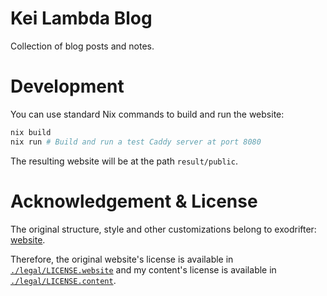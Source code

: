 # Kei Lambda Blog

Collection of blog posts and notes.

# Development

You can use standard Nix commands to build and run the website:

```sh
nix build
nix run # Build and run a test Caddy server at port 8080
```

The resulting website will be at the path `result/public`.

# Acknowledgement & License

The original structure, style and other customizations belong to exodrifter: [website](https://github.com/exodrifter/website).

Therefore, the original website's license is available in [`./legal/LICENSE.website`](./legal/LICENSE.website) and my content's license is available in [`./legal/LICENSE.content`](./legal/LICENSE.content).
